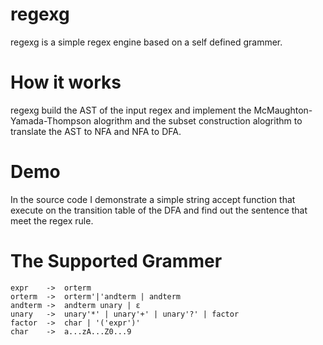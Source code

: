 # regexg

regexg is a simple regex engine based on a self defined grammer. 

# How it works

regexg build the AST of the input regex and implement the McMaughton-Yamada-Thompson alogrithm 
and the subset construction alogrithm to translate the AST to NFA and NFA to DFA. 

# Demo

In the source code I demonstrate a simple string accept function that execute on the transition 
table of the DFA and find out the sentence that meet the regex rule. 

# The Supported Grammer

	expr	->	orterm
	orterm	-> 	orterm'|'andterm | andterm
	andterm	-> 	andterm unary | ε
	unary	->	unary'*' | unary'+' | unary'?' | factor
	factor	->	char | '('expr')'
	char	->	a...zA...Z0...9